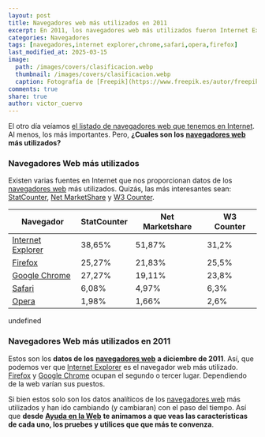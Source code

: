 ```yaml
---
layout: post
title: Navegadores web más utilizados en 2011
excerpt: En 2011, los navegadores web más utilizados fueron Internet Explorer, Firefox y Google Chrome, según varias fuentes analíticas.
categories: Navegadores
tags: [navegadores,internet explorer,chrome,safari,opera,firefox]
last_modified_at: 2025-03-15
image:
  path: /images/covers/clasificacion.webp
  thumbnail: /images/covers/clasificacion.webp
  caption: Fotografía de [Freepik](https://www.freepik.es/autor/freepik)
comments: true
share: true
author: victor_cuervo
---
```


El otro día veíamos [el listado de navegadores web que tenemos en Internet](https://www.ayudaenlaweb.com/navegadores/listado-de-navegadores-para-internet/). Al menos, los más importantes. Pero, **¿Cuales son los** [**navegadores web**](https://www.ayudaenlaweb.com/navegadores/que-es-un-navegador/) **más utilizados?**


### Navegadores Web más utilizados


Existen varias fuentes en Internet que nos proporcionan datos de los [navegadores web](https://www.ayudaenlaweb.com/navegadores/que-es-un-navegador/) más utilizados. Quizás, las más interesantes sean: [StatCounter](http://gs.statcounter.com/), [Net MarketShare](http://www.netmarketshare.com/) y [W3 Counter](http://www.w3counter.com/globalstats.php).


| Navegador                                                                               | StatCounter | Net Marketshare | W3 Counter |
| --------------------------------------------------------------------------------------- | ----------- | --------------- | ---------- |
| [Internet Explorer](https://www.ayudaenlaweb.com/navegadores/que-es-internet-explorer/) | 38,65%      | 51,87%          | 31,2%      |
| [Firefox](https://www.ayudaenlaweb.com/navegadores/que-es-firefox/)                     | 25,27%      | 21,83%          | 25,5%      |
| [Google Chrome](https://www.ayudaenlaweb.com/navegadores/que-es-google-chrome/)         | 27,27%      | 19,11%          | 23,8%      |
| [Safari](https://www.ayudaenlaweb.com/navegadores/que-es-safari/)                       | 6,08%       | 4,97%           | 6,3%       |
| [Opera](https://www.ayudaenlaweb.com/navegadores/que-es-opera/)                         | 1,98%       | 1,66%           | 2,6%       |

undefined
### Navegadores Web más utilizados en 2011


Estos son los **datos de los** [**navegadores web**](https://www.ayudaenlaweb.com/navegadores/que-es-un-navegador/) **a diciembre de 2011**. Así, que podemos ver que [Internet Explorer](https://www.ayudaenlaweb.com/navegadores/que-es-internet-explorer/) es el navegador web más utilizado. [Firefox](https://www.ayudaenlaweb.com/navegadores/que-es-firefox/) y [Google Chrome](https://www.ayudaenlaweb.com/navegadores/que-es-google-chrome/) ocupan el segundo o tercer lugar. Dependiendo de la web varían sus puestos.


Si bien estos solo son los datos analíticos de los [navegadores web](https://www.ayudaenlaweb.com/navegadores/que-es-un-navegador/) más utilizados y han ido cambiando (y cambiaran) con el paso del tiempo. Así que **desde** [**Ayuda en la Web**](https://www.ayudaenlaweb.com/) **te animamos a que veas las características de cada uno, los pruebes y utilices que que más te convenza**.

